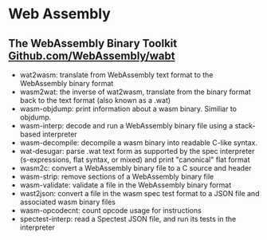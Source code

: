 # Web Assembly
The WebAssembly Binary Toolkit [Github.com/WebAssembly/wabt](https://github.com/WebAssembly/wabt)
-

- wat2wasm: translate from WebAssembly text format to the WebAssembly binary format
- wasm2wat: the inverse of wat2wasm, translate from the binary format back to the text format (also known as a .wat)
- wasm-objdump: print information about a wasm binary. Similiar to objdump.
- wasm-interp: decode and run a WebAssembly binary file using a stack-based interpreter
- wasm-decompile: decompile a wasm binary into readable C-like syntax.
- wat-desugar: parse .wat text form as supported by the spec interpreter (s-expressions, flat syntax, or mixed) and print "canonical" flat format
- wasm2c: convert a WebAssembly binary file to a C source and header
- wasm-strip: remove sections of a WebAssembly binary file
- wasm-validate: validate a file in the WebAssembly binary format
- wast2json: convert a file in the wasm spec test format to a JSON file and associated wasm binary files
- wasm-opcodecnt: count opcode usage for instructions
- spectest-interp: read a Spectest JSON file, and run its tests in the interpreter
